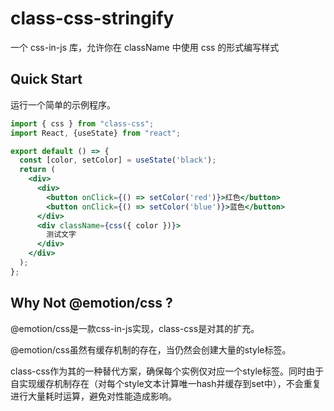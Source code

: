 # class-css-stringify

一个 css-in-js 库，允许你在 className 中使用 css 的形式编写样式
## Quick Start

运行一个简单的示例程序。

```jsx
import { css } from "class-css";
import React, {useState} from "react";

export default () => {
  const [color, setColor] = useState('black');
  return (
    <div>
      <div>
        <button onClick={() => setColor('red')}>红色</button>
        <button onClick={() => setColor('blue')}>蓝色</button>
      </div>
      <div className={css({ color })}>
        测试文字
      </div>
    </div>
  );
};
```
## Why Not @emotion/css ?
 @emotion/css是一款css-in-js实现，class-css是对其的扩充。
 
 @emotion/css虽然有缓存机制的存在，当仍然会创建大量的style标签。

 class-css作为其的一种替代方案，确保每个实例仅对应一个style标签。同时由于自实现缓存机制存在（对每个style文本计算唯一hash并缓存到set中），不会重复进行大量耗时运算，避免对性能造成影响。
